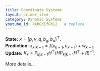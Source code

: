 ```yaml
---
title: Coordinate Systems
layout: primer_item
category: Dynamic Systems
youtube_id: kAbCdEfGh12   # replace
---
```


**State:** $x = [p, v, q, b_g, b_a]^\top$.  
**Prediction:** $x_{k|k-1} = f(x_{k-1}, u_{k-1}) + w_{k-1}$.  
**Update:** $K_k = P_{k|k-1}H^\top(H P_{k|k-1}H^\top + R)^{-1}$.

More details…
